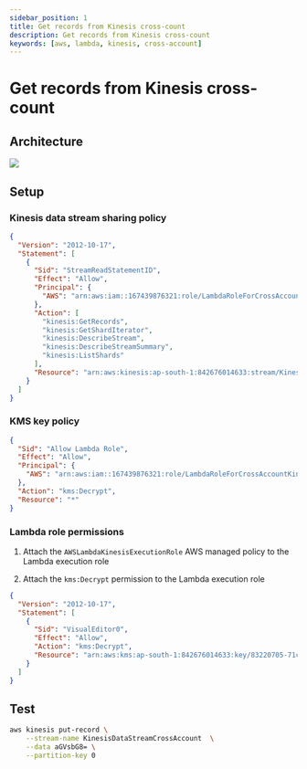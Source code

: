 ```yaml
---
sidebar_position: 1
title: Get records from Kinesis cross-count
description: Get records from Kinesis cross-count
keywords: [aws, lambda, kinesis, cross-account]
---
```


# Get records from Kinesis cross-count

## Architecture

![](https://images.blog.seduceqaq.com/images/2025/03/16/20250316213530458.webp)

## Setup

### Kinesis data stream sharing policy

```json
{
  "Version": "2012-10-17",
  "Statement": [
    {
      "Sid": "StreamReadStatementID",
      "Effect": "Allow",
      "Principal": {
        "AWS": "arn:aws:iam::167439876321:role/LambdaRoleForCrossAccountKinesisDataStream"
      },
      "Action": [
        "kinesis:GetRecords",
        "kinesis:GetShardIterator",
        "kinesis:DescribeStream",
        "kinesis:DescribeStreamSummary",
        "kinesis:ListShards"
      ],
      "Resource": "arn:aws:kinesis:ap-south-1:842676014633:stream/KinesisDataStreamCrossAccount"
    }
  ]
}
```

### KMS key policy

```json
{
  "Sid": "Allow Lambda Role",
  "Effect": "Allow",
  "Principal": {
    "AWS": "arn:aws:iam::167439876321:role/LambdaRoleForCrossAccountKinesisDataStream"
  },
  "Action": "kms:Decrypt",
  "Resource": "*"
}
```

### Lambda role permissions

1. Attach the `AWSLambdaKinesisExecutionRole` AWS managed policy to the Lambda execution role

2. Attach the `kms:Decrypt` permission to the Lambda execution role

```json
{
  "Version": "2012-10-17",
  "Statement": [
    {
      "Sid": "VisualEditor0",
      "Effect": "Allow",
      "Action": "kms:Decrypt",
      "Resource": "arn:aws:kms:ap-south-1:842676014633:key/83220705-71c1-4000-9d0f-d041c25675d6"
    }
  ]
}
```

## Test

```bash
aws kinesis put-record \
    --stream-name KinesisDataStreamCrossAccount  \
    --data aGVsbG8= \
    --partition-key 0
```
